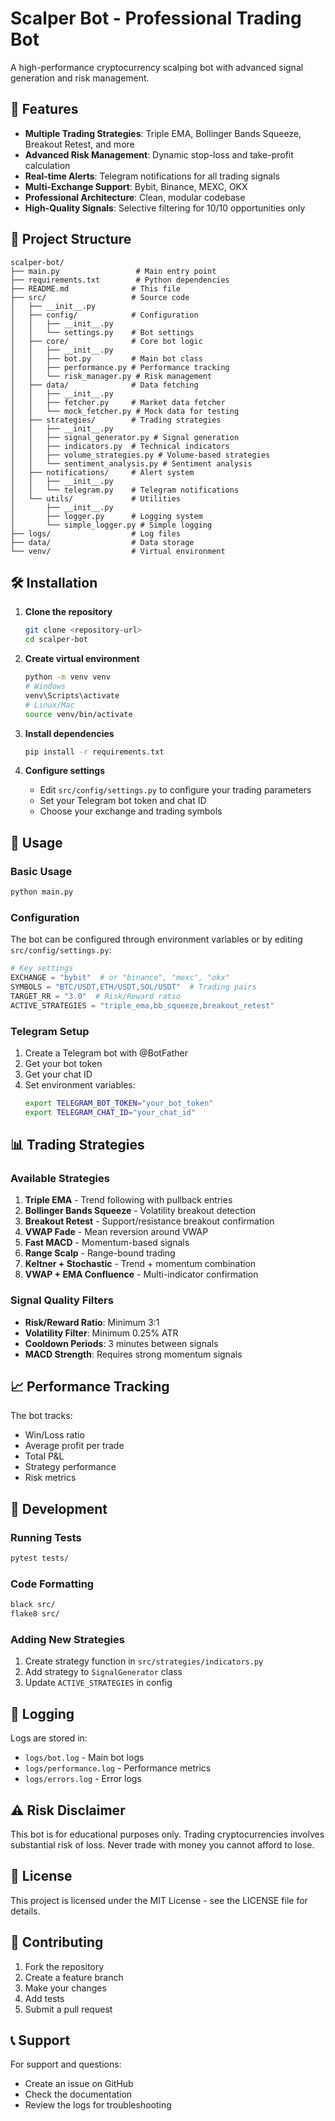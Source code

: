 # Scalper Bot - Professional Trading Bot

A high-performance cryptocurrency scalping bot with advanced signal generation and risk management.

## 🚀 Features

- **Multiple Trading Strategies**: Triple EMA, Bollinger Bands Squeeze, Breakout Retest, and more
- **Advanced Risk Management**: Dynamic stop-loss and take-profit calculation
- **Real-time Alerts**: Telegram notifications for all trading signals
- **Multi-Exchange Support**: Bybit, Binance, MEXC, OKX
- **Professional Architecture**: Clean, modular codebase
- **High-Quality Signals**: Selective filtering for 10/10 opportunities only

## 📁 Project Structure

```
scalper-bot/
├── main.py                 # Main entry point
├── requirements.txt        # Python dependencies
├── README.md              # This file
├── src/                   # Source code
│   ├── __init__.py
│   ├── config/            # Configuration
│   │   ├── __init__.py
│   │   └── settings.py    # Bot settings
│   ├── core/              # Core bot logic
│   │   ├── __init__.py
│   │   ├── bot.py         # Main bot class
│   │   ├── performance.py # Performance tracking
│   │   └── risk_manager.py # Risk management
│   ├── data/              # Data fetching
│   │   ├── __init__.py
│   │   ├── fetcher.py     # Market data fetcher
│   │   └── mock_fetcher.py # Mock data for testing
│   ├── strategies/        # Trading strategies
│   │   ├── __init__.py
│   │   ├── signal_generator.py # Signal generation
│   │   ├── indicators.py  # Technical indicators
│   │   ├── volume_strategies.py # Volume-based strategies
│   │   └── sentiment_analysis.py # Sentiment analysis
│   ├── notifications/     # Alert system
│   │   ├── __init__.py
│   │   └── telegram.py    # Telegram notifications
│   └── utils/             # Utilities
│       ├── __init__.py
│       ├── logger.py      # Logging system
│       └── simple_logger.py # Simple logging
├── logs/                  # Log files
├── data/                  # Data storage
└── venv/                  # Virtual environment
```

## 🛠️ Installation

1. **Clone the repository**
   ```bash
   git clone <repository-url>
   cd scalper-bot
   ```

2. **Create virtual environment**
   ```bash
   python -m venv venv
   # Windows
   venv\Scripts\activate
   # Linux/Mac
   source venv/bin/activate
   ```

3. **Install dependencies**
   ```bash
   pip install -r requirements.txt
   ```

4. **Configure settings**
   - Edit `src/config/settings.py` to configure your trading parameters
   - Set your Telegram bot token and chat ID
   - Choose your exchange and trading symbols

## 🚀 Usage

### Basic Usage

```bash
python main.py
```

### Configuration

The bot can be configured through environment variables or by editing `src/config/settings.py`:

```python
# Key settings
EXCHANGE = "bybit"  # or "binance", "mexc", "okx"
SYMBOLS = "BTC/USDT,ETH/USDT,SOL/USDT"  # Trading pairs
TARGET_RR = "3.0"  # Risk/Reward ratio
ACTIVE_STRATEGIES = "triple_ema,bb_squeeze,breakout_retest"
```

### Telegram Setup

1. Create a Telegram bot with @BotFather
2. Get your bot token
3. Get your chat ID
4. Set environment variables:
   ```bash
   export TELEGRAM_BOT_TOKEN="your_bot_token"
   export TELEGRAM_CHAT_ID="your_chat_id"
   ```

## 📊 Trading Strategies

### Available Strategies

1. **Triple EMA** - Trend following with pullback entries
2. **Bollinger Bands Squeeze** - Volatility breakout detection
3. **Breakout Retest** - Support/resistance breakout confirmation
4. **VWAP Fade** - Mean reversion around VWAP
5. **Fast MACD** - Momentum-based signals
6. **Range Scalp** - Range-bound trading
7. **Keltner + Stochastic** - Trend + momentum combination
8. **VWAP + EMA Confluence** - Multi-indicator confirmation

### Signal Quality Filters

- **Risk/Reward Ratio**: Minimum 3:1
- **Volatility Filter**: Minimum 0.25% ATR
- **Cooldown Periods**: 3 minutes between signals
- **MACD Strength**: Requires strong momentum signals

## 📈 Performance Tracking

The bot tracks:
- Win/Loss ratio
- Average profit per trade
- Total P&L
- Strategy performance
- Risk metrics

## 🔧 Development

### Running Tests
```bash
pytest tests/
```

### Code Formatting
```bash
black src/
flake8 src/
```

### Adding New Strategies

1. Create strategy function in `src/strategies/indicators.py`
2. Add strategy to `SignalGenerator` class
3. Update `ACTIVE_STRATEGIES` in config

## 📝 Logging

Logs are stored in:
- `logs/bot.log` - Main bot logs
- `logs/performance.log` - Performance metrics
- `logs/errors.log` - Error logs

## ⚠️ Risk Disclaimer

This bot is for educational purposes only. Trading cryptocurrencies involves substantial risk of loss. Never trade with money you cannot afford to lose.

## 📄 License

This project is licensed under the MIT License - see the LICENSE file for details.

## 🤝 Contributing

1. Fork the repository
2. Create a feature branch
3. Make your changes
4. Add tests
5. Submit a pull request

## 📞 Support

For support and questions:
- Create an issue on GitHub
- Check the documentation
- Review the logs for troubleshooting